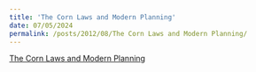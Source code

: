 ```yaml
---
title: 'The Corn Laws and Modern Planning'
date: 07/05/2024
permalink: /posts/2012/08/The Corn Laws and Modern Planning/
---
```


[The Corn Laws and Modern Planning](https://housingcrisis.substack.com/p/the-planning-system-is-todays-corn) 
